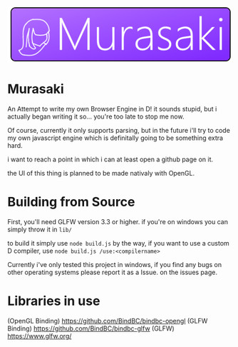 ![alt tag](logo.png)

# Murasaki
An Attempt to write my own Browser Engine in D!
it sounds stupid, but i actually began writing it
so... you're too late to stop me now.

Of course, currently it only supports parsing, but in the future i'll try to code my own
javascript engine which is definitally going to be something extra hard.

i want to reach a point in which i can at least open a github page on it.

the UI of this thing is planned to be made nativaly with OpenGL.

# Building from Source
First, you'll need GLFW version 3.3 or higher.
if you're on windows you can simply throw it in `lib/`

to build it simply use `node build.js`
by the way, if you want to use a custom D compiler,
use `node build.js /use:<compilername>`

Currently i've only tested this project in windows,
if you find any bugs on other operating systems
please report it as a Issue. on the issues page.

# Libraries in use
(OpenGL Binding) https://github.com/BindBC/bindbc-opengl
(GLFW Binding)   https://github.com/BindBC/bindbc-glfw
(GLFW) https://www.glfw.org/